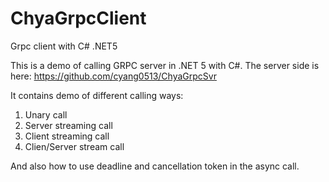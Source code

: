# ChyaGrpcClient
Grpc client with C# .NET5

This is a demo of calling GRPC server in .NET 5 with C#.
The server side is here: https://github.com/cyang0513/ChyaGrpcSvr

It contains demo of different calling ways:

1. Unary call
2. Server streaming call
3. Client streaming call
4. Clien/Server stream call

And also how to use deadline and cancellation token in the async call.
